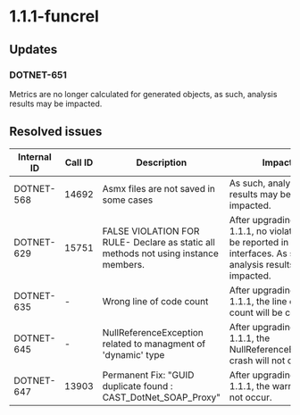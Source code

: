 # 1.1.1-funcrel

## Updates

### DOTNET-651

Metrics are no longer calculated for generated objects, as such, analysis results may be impacted.
## Resolved issues

| Internal ID | Call ID | Description | Impact? |
| ----------- | ------- | ----------- | ------- |
| DOTNET-568 | 14692 | Asmx files are not saved in some cases | As such, analysis results may be impacted. |
| DOTNET-629 | 15751 | FALSE VIOLATION FOR RULE- Declare as static all methods not using instance members. | After upgrading to 1.1.1, no violations will be reported in interfaces. As such, analysis results may be impacted. |
| DOTNET-635 | - | Wrong line of code count | After upgrading to 1.1.1, the line of code count will be correct. |
| DOTNET-645 | - | NullReferenceException related to managment of 'dynamic' type | After upgrading to 1.1.1, the NullReferenceException crash will not occur. |
| DOTNET-647 | 13903 | Permanent Fix: "GUID duplicate found : CAST_DotNet_SOAP_Proxy" | After upgrading to 1.1.1, the warning will not occur. |

